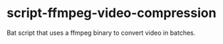 # script-ffmpeg-video-compression
Bat script that uses a ffmpeg binary to convert video in batches.
